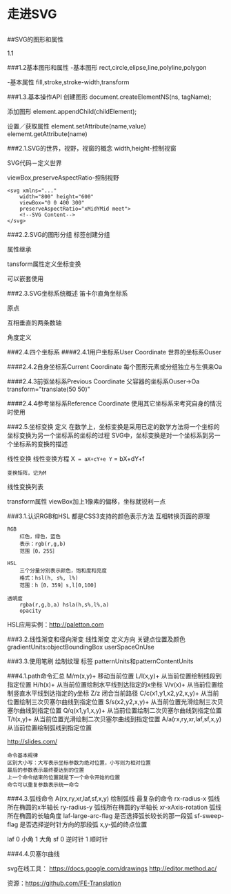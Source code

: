 # 走进SVG

##

##SVG的图形和属性

1.1

###1.2基本图形和属性
-基本图形
    rect,circle,elipse,line,polyline,polygon

-基本属性
    fill,stroke,stroke-width,transform


###1.3.基本操作API
创建图形
document.createElementNS(ns, tagName);

添加图形
element.appendChild(childElement);

设置／获取属性
element.setAttribute(name,value)
elememt.getAttribute(name)

###2.1.SVG的世界，视野，视窗的概念
width,height-控制视窗

SVG代码－定义世界

viewBox,preserveAspectRatio-控制视野
    
    <svg xmlns="..."
        width="800" height="600"
        viewBox="0 0 400 300"
        preserveAspectRatio="xMidYMid meet">
        <!--SVG Content-->
    </svg>

###2.2.SVG的图形分组
<g>标签创建分组

属性继承

tansform属性定义坐标变换

可以嵌套使用

###2.3.SVG坐标系统概述
笛卡尔直角坐标系

原点

互相垂直的两条数轴

角度定义

###2.4.四个坐标系
####2.4.1用户坐标系User Coordinate
    世界的坐标系Ouser

####2.4.2自身坐标系Current Coordinate
    每个图形元素或分组独立与生俱来Oa

####2.4.3前驱坐标系Previous Coordinate
    父容器的坐标系Ouser->Oa
    transform="translate(50 50)"

####2.4.4参考坐标系Reference Coordinate
    使用其它坐标系来考究自身的情况时使用

###2.5.坐标变换
定义
    在数学上，坐标变换是采用已定的数学方法将一个坐标的坐标变换为另一个坐标系的坐标的过程
    SVG中，坐标变换是对一个坐标系到另一个坐标系的变换的描述

线性变换
    线性变换方程
    X` = aX+cY+e
    Y` = bX+dY+f

    变换矩阵，记为M

线性变换列表

transform属性
viewBox加上1像素的偏移，坐标就锐利一点

###3.1.认识RGB和HSL
    都是CSS3支持的颜色表示方法
    互相转换页面的原理

    RGB
        红色，绿色，蓝色
        表示：rgb(r,g,b)
        范围［0，255］

    HSL
        三个分量分别表示颜色，饱和度和亮度
        格式：hsl(h, s%, l%)
        范围：h［0，359］s,l[0,100]

    透明度
        rgba(r,g,b,a) hsla(h,s%,l%,a)
        opacity

HSL应用实例：http://paletton.com

###3.2.线性渐变和径向渐变
    线性渐变
        <linearGradient><stop>
        定义方向
        关键点位置及颜色
        gradientUnits:objectBoundingBox userSpaceOnUse

###3.3.使用笔刷
    绘制纹理
    <pattern>标签
    patternUnits和patternContentUnits

###4.1.path命令汇总
    M/m(x,y)+  移动当前位置
    L/l(x,y)+  从当前位置绘制线段到指定位置
    H/h(x)+  从当前位置绘制水平线到达指定的x坐标
    V/v(x)+  从当前位置绘制竖直水平线到达指定的y坐标
    Z/z  闭合当前路径
    C/c(x1,y1,x2,y2,x,y)+  从当前位置绘制三次贝塞尔曲线到指定位置
    S/s(x2,y2,x,y)+  从当前位置光滑绘制三次贝塞尔曲线到指定位置
    Q/q(x1,y1,x,y)+  从当前位置绘制二次贝塞尔曲线到指定位置
    T/t(x,y)+  从当前位置光滑绘制二次贝塞尔曲线到指定位置
    A/a(rx,ry,xr,laf,sf,x,y)  从当前位置绘制弧线到指定位置

http://slides.com/

    命令基本规律
    区别大小写：大写表示坐标参数为绝对位置，小写则为相对位置
    最后的参数表示最终要达到的位置
    上一个命令结束的位置就是下一个命令开始的位置
    命令可以重复参数表示统一命令

###4.3.弧线命令
    A(rx,ry,xr,laf,sf,x,y) 绘制弧线
    最复杂的命令
    rx-radius-x 弧线所在椭圆的x半轴长
    ry-radius-y 弧线所在椭圆的y半轴长
    xr-xAxis-rotation 弧线所在椭圆的长轴角度
    laf-large-arc-flag 是否选择弧长较长的那一段弧
    sf-sweep-flag 是否选择逆时针方向的那段弧
    x,y-弧的终点位置

laf 0 小角 1 大角
sf 0 逆时针 1 顺时针

###4.4.贝塞尔曲线

svg在线工具：
https://docs.google.com/drawings
http://editor.method.ac/

资源：https://github.com/FE-Translation


